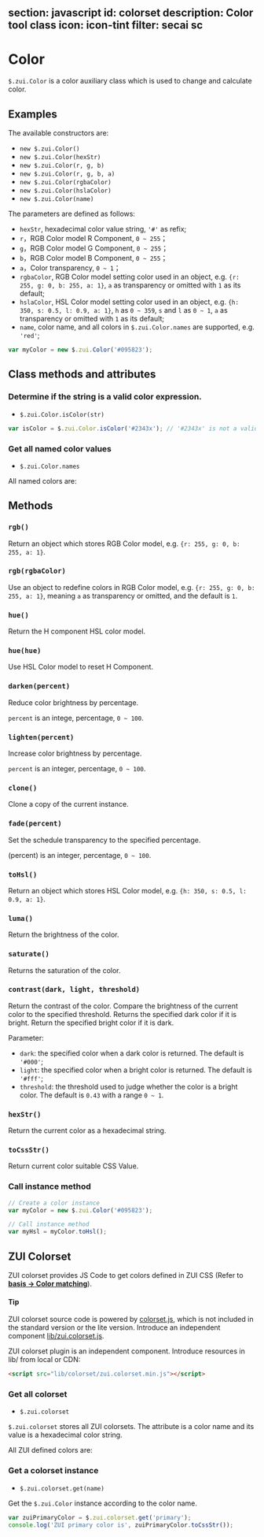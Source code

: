 section: javascript
id: colorset
description: Color tool class
icon: icon-tint
filter: secai sc
---

# Color

`$.zui.Color` is a color auxiliary class which is used to change and calculate color.

## Examples

The available constructors are:

 - `new $.zui.Color()`
 - `new $.zui.Color(hexStr)`
 - `new $.zui.Color(r, g, b)`
 - `new $.zui.Color(r, g, b, a)`
 - `new $.zui.Color(rgbaColor)`
 - `new $.zui.Color(hslaColor)`
 - `new $.zui.Color(name)`

The parameters are defined as follows:

 - `hexStr`, hexadecimal color value string, `'#'`  as refix;
 - `r`，RGB Color model R Component, `0 ~ 255`；
 - `g`，RGB Color model G Component, `0 ~ 255`；
 - `b`，RGB Color model B Component, `0 ~ 255`；
 - `a`，Color transparency, `0 ~ 1`；
 - `rgbaColor`, RGB Color model setting color used in an object, e.g. `{r: 255, g: 0, b: 255, a: 1}`, `a` as transparency or omitted with `1` as its default;
 - `hslaColor`, HSL Color model setting color used in an object, e.g. `{h: 350, s: 0.5, l: 0.9, a: 1}`, `h` as `0 ~ 359`, `s` and `l` as `0 ~ 1`, `a` as transparency or omitted with `1` as its default;
 - `name`, color name, and all colors in `$.zui.Color.names` are supported, e.g. `'red'`;

```js
var myColor = new $.zui.Color('#095823');
```

## Class methods and attributes

### Determine if the string is a valid color expression.

 - `$.zui.Color.isColor(str)`

```js
var isColor = $.zui.Color.isColor('#2343x'); // '#2343x' is not a valid color value.
```

### Get all named color values

 - `$.zui.Color.names`

All named colors are:

<example id="namedColors">
</example>

<style>
#namedColors .color-tile {height: auto; width: 125px; padding: 0 5px; margin: 0; border: none;}
</style>

<script>
$(function() {
    var $colors = $('<div class="clearfix"/>');
    $.each($.zui.Color.names, function(name, hex) {
        var color = new $.zui.Color(hex);
        $colors.append($('<div class="color-tile"/>').css({
            background: hex,
            color: color.contrast().toCssStr()
        }).text(name));
    });
    $('#namedColors').append($colors);
});
</script>

## Methods

### `rgb()`

Return an object which stores RGB Color model, e.g. `{r: 255, g: 0, b: 255, a: 1}`.

### `rgb(rgbaColor)`

Use an object to redefine colors in RGB Color model, e.g. `{r: 255, g: 0, b: 255, a: 1}`, meaning `a` as transparency or omitted, and the default is `1`.

### `hue()`

Return the H component HSL color model.

### `hue(hue)`

Use HSL Color model to reset H Component.

### `darken(percent)`

Reduce color brightness by percentage.

`percent` is an intege, percentage, `0 ~ 100`.

### `lighten(percent)`

Increase color brightness by percentage.

`percent` is an integer, percentage, `0 ~ 100`.

### `clone()`

Clone a copy of the current instance.

### `fade(percent)`

Set the schedule transparency to the specified percentage.

(percent) is an integer, percentage, `0 ~ 100`.

### `toHsl()`

Return an object which stores HSL Color model, e.g. `{h: 350, s: 0.5, l: 0.9, a: 1}`.

### `luma()`

Return the brightness of the color.

### `saturate()`

Returns the saturation of the color.

### `contrast(dark, light, threshold)`

Return the contrast of the color. Compare the brightness of the current color to the specified threshold. Returns the specified dark color if it is bright. Return the specified bright color if it is dark.

Parameter:

 - `dark`: the specified color when a dark color is returned. The default is `'#000'`;
 - `light`: the specified color when a bright color is returned. The default is `'#fff'`;
 - `threshold`: the threshold used to judge whether the color is a bright color. The default is `0.43` with a range `0 ~ 1`.

### `hexStr()`

Return the current color as a hexadecimal string.

### `toCssStr()`

Return current color suitable CSS Value.

### Call instance method

```js
// Create a color instance
var myColor = new $.zui.Color('#095823');

// Call instance method
var myHsl = myColor.toHsl();
```

## ZUI Colorset

ZUI colorset provides JS Code to get colors defined in ZUI CSS (Refer to [**basis → Color matching**](#basic/colorset)).

<div class="alert alert-warning">
  <h4>Tip</h4>
  <p>ZUI colorset source code is powered by <a class="alert-link" href="https://github.com/easysoft/zui/blob/master/src/js/color.js" target="_blank">colorset.js</a>, which is not included in the standard version or the lite version. Introduce an independent component <a class="alert-link" href="https://github.com/easysoft/zui/blob/master/dist/lib/colorset.js/zui.colorset.js" target="_blank">lib/zui.colorset.js</a>.</p>
</div>

ZUI colorset plugin is an independent component. Introduce resources in lib/ from local or CDN:

```html
<script src="lib/colorset/zui.colorset.min.js"></script>
```

### Get all colorset

 - `$.zui.colorset`

`$.zui.colorset` stores all ZUI colorsets. The attribute is a color name and its value is a hexadecimal color string.

All ZUI defined colors are:

<example id="zuiColors">
</example>

<style>
#zuiColors .color-tile {height: auto; width: 125px; padding: 0 5px; margin: 0; border: none;}
</style>

<script src="../../dist/lib/colorset.js/zui.colorset.min.js"></script>
<script>
$(function() {
    var $colors = $('<div class="clearfix"/>');
    $.each($.zui.colorset, function(name, hex) {
        var color = new $.zui.Color(hex);
        $colors.append($('<div class="color-tile"/>').css({
            background: hex,
            color: color.contrast().toCssStr()
        }).text(name));
    });
    $('#zuiColors').append($colors);
});
</script>

### Get a colorset instance

 - `$.zui.colorset.get(name)`

Get the `$.zui.Color` instance according to the color name.

```js
var zuiPrimaryColor = $.zui.colorset.get('primary');
console.log('ZUI primary color is', zuiPrimaryColor.toCssStr());
```
